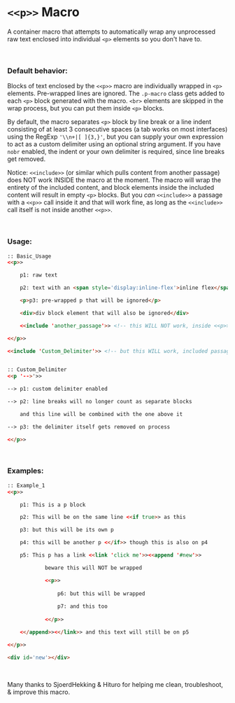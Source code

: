 # `<<p>>` Macro

A container macro that attempts to automatically wrap any unprocessed raw text enclosed into individual `<p>` elements so you don't have to.

&nbsp;

### Default behavior:
Blocks of text enclosed by the `<<p>>` macro are individually wrapped in `<p>` elements. Pre-wrapped lines are ignored. The `.p-macro` class gets added to each `<p>` block generated with the macro. `<br>` elements are skipped in the wrap process, but you can put them inside `<p>` blocks.

By default, the macro separates `<p>` block by line break or a line indent consisting of at least 3 consecutive spaces (a tab works on most interfaces) using the RegExp `'\\n+|[ ]{3,}'`, but you can supply your own expression to act as a custom delimiter using an optional string argument. If you have `nobr` enabled, the indent or your own delimiter is required, since line breaks get removed.

Notice: `<<include>>` (or similar which pulls content from another passage) does NOT work INSIDE the macro at the moment. The macro will wrap the entirety of the included content, and block elements inside the included content will result in empty `<p>` blocks. But you *can* `<<include>>` a passage with a `<<p>>` call inside it and that will work fine, as long as the `<<include>>` call itself is not inside another `<<p>>`.

&nbsp;    

### Usage:
```html
:: Basic_Usage
<<p>>

    p1: raw text

    p2: text with an <span style='display:inline-flex'>inline flex</span>

    <p>p3: pre-wrapped p that will be ignored</p>

    <div>div block element that will also be ignored</div>

    <<include 'another_passage'>> <!-- this WILL NOT work, inside <<p>> container -->

<</p>>

<<include 'Custom_Delimiter'>> <!-- but this WILL work, included passage has a <<p>> call -->


:: Custom_Delimiter
<<p '-->'>>

--> p1: custom delimiter enabled

--> p2: line breaks will no longer count as separate blocks

    and this line will be combined with the one above it

--> p3: the delimiter itself gets removed on process

<</p>>
```

&nbsp;

### Examples:
```html
:: Example_1
<<p>>

    p1: This is a p block

    p2: This will be on the same line <<if true>> as this

    p3: but this will be its own p

    p4: this will be another p <</if>> though this is also on p4

    p5: This p has a link <<link 'click me'>><<append '#new'>>

            beware this will NOT be wrapped

            <<p>> 
                
                p6: but this will be wrapped
                
                p7: and this too
                
            <</p>>

    <</append>><</link>> and this text will still be on p5

<</p>>

<div id='new'></div>

```

&nbsp;

Many thanks to SjoerdHekking & Hituro for helping me clean, troubleshoot, & improve this macro.
